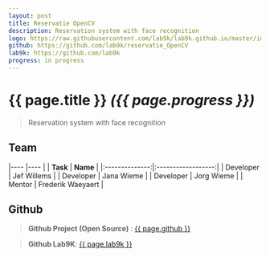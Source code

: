 ```yaml
---
layout: post
title: Reservatie OpenCV 
description: Reservation system with face recognition
logo: https://raw.githubusercontent.com/lab9k/lab9k.github.io/master/images/opencv_logo.png
github: https://github.com/lab9k/reservatie_OpenCV
lab9k: https://github.com/lab9k
progress: in progress
---
```



# {{ page.title }} *({{ page.progress }})*

> Reservation system with face recognition

## Team

|----            |----                |
|    **Task**    |       **Name**     |
|:--------------:|:------------------:|
| Developer      | Jef Willems        |
| Developer      | Jana Wieme         |
| Developer      | Jorg Wieme         |
| Mentor         | Frederik Waeyaert  |

## Github

>**Github Project (Open Source)** : <a href="{{ page.github }}">{{ page.github }}</a>

>**Github Lab9K**: <a href="{{ page.lab9k }}">{{ page.lab9k }}</a>


